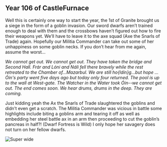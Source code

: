 ## Year 106 of CastleFurnace ##


Well this is certainly one way to start the year, the 1st of Granite brought us a siege in the form of a goblin invasion. Our sword dwarfs aren’t trained enough to deal with them and the crossbows haven’t figured out how to fire their weapons yet. We’ll have to leave it to the axe squad (Axe the Snarls of Trade) again. Hopefully our Militia Commander can take out some of her unhappiness on some goblin necks. If you don’t hear from me again, assume the worst…

*We cannot get out. We cannot get out. They have taken the bridge and Second Hall. Frár and Lóni and Náli fell there bravely while the rest retreated to the Chamber of…Mazarbul. We are still ho{ldin}g...but hope …Óin's party went five days ago but today only four returned. The pool is up to the wall at West-gate. The Watcher in the Water took Óin--we cannot get out. The end comes soon. We hear drums, drums in the deep. They are coming.*

Just kidding yeah the Ax the Snarls of Trade slaughtered the goblins and didn’t even get a scratch. The Militia Commander was vicious in battle some highlights include biting a goblins arm and tearing it off as well as embedding her steel battle ax in an arm then proceeding to cut the goblin’s pancreas in half?! (Dwarf Fortress is Wild) I only hope her savagery does not turn on her fellow dwarfs.

![Super wide]("%assets_url%/106_1.png")